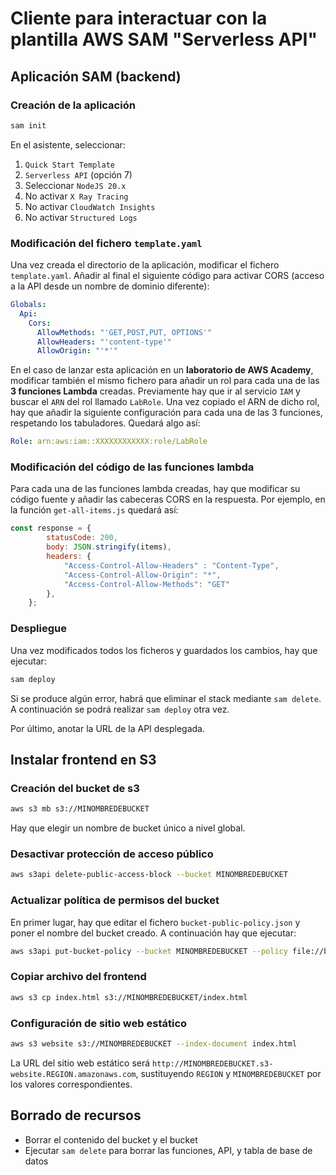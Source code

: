 # Cliente para interactuar con la plantilla AWS SAM "Serverless API"

## Aplicación SAM (backend)
### Creación de la aplicación
```bash
sam init
```

En el asistente, seleccionar:
1. `Quick Start Template`
2. `Serverless API` (opción 7)
3. Seleccionar `NodeJS 20.x`
4. No activar `X Ray Tracing`
5. No activar `CloudWatch Insights`
5. No activar `Structured Logs`

### Modificación del fichero `template.yaml`
Una vez creada el directorio de la aplicación, modificar el fichero `template.yaml`. Añadir al final el siguiente código para activar CORS (acceso a la API desde un nombre de dominio diferente):
```yaml
Globals:
  Api:
    Cors:
      AllowMethods: "'GET,POST,PUT, OPTIONS'"
      AllowHeaders: "'content-type'"
      AllowOrigin: "'*'"
```

En el caso de lanzar esta aplicación en un __laboratorio de AWS Academy__, modificar también el mismo fichero para añadir un rol para cada una de las __3 funciones Lambda__ creadas. Previamente hay que ir al servicio `IAM` y buscar el `ARN` del rol llamado `LabRole`. Una vez copiado el ARN de dicho rol, hay que añadir la siguiente configuración para cada una de las 3 funciones, respetando los tabuladores. Quedará algo así:
```yaml
Role: arn:aws:iam::XXXXXXXXXXXX:role/LabRole
```

### Modificación del código de las funciones lambda
Para cada una de las funciones lambda creadas, hay que modificar su código fuente y añadir las cabeceras CORS en la respuesta. Por ejemplo, en la función `get-all-items.js` quedará así:
```js
const response = {
        statusCode: 200,
        body: JSON.stringify(items),
        headers: {
            "Access-Control-Allow-Headers" : "Content-Type",
            "Access-Control-Allow-Origin": "*",
            "Access-Control-Allow-Methods": "GET"
        },
    };
```

### Despliegue
Una vez modificados todos los ficheros y guardados los cambios, hay que ejecutar:

```bash
sam deploy
```

Si se produce algún error, habrá que eliminar el stack mediante `sam delete`. A continuación se podrá realizar `sam deploy` otra vez.

Por último, anotar la URL de la API desplegada.

## Instalar frontend en S3

### Creación del bucket de s3
```bash
aws s3 mb s3://MINOMBREDEBUCKET
```

Hay que elegir un nombre de bucket único a nivel global.

### Desactivar protección de acceso público
```bash
aws s3api delete-public-access-block --bucket MINOMBREDEBUCKET
```

### Actualizar política de permisos del bucket
En primer lugar, hay que editar el fichero `bucket-public-policy.json` y poner el nombre del bucket creado. A continuación hay que ejecutar:
```bash
aws s3api put-bucket-policy --bucket MINOMBREDEBUCKET --policy file://bucket-public-policy.json
```

### Copiar archivo del frontend
```bash
aws s3 cp index.html s3://MINOMBREDEBUCKET/index.html 
```


### Configuración de sitio web estático
```bash
aws s3 website s3://MINOMBREDEBUCKET --index-document index.html
```

La URL del sitio web estático será `http://MINOMBREDEBUCKET.s3-website.REGION.amazonaws.com`, sustituyendo `REGION` y `MINOMBREDEBUCKET` por los valores correspondientes.


## Borrado de recursos
- Borrar el contenido del bucket y el bucket
- Ejecutar `sam delete` para borrar las funciones, API, y tabla de base de datos

